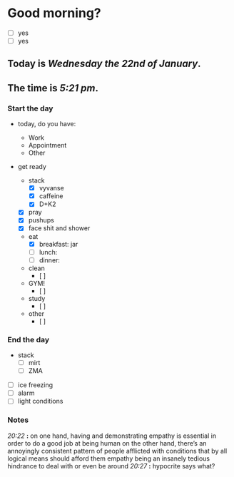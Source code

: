 # Good morning? 
* [ ] yes
* [ ] yes

## Today is ***Wednesday the 22nd of January***.
## The time is ***5:21 pm***.
### Start the day
* today, do you have:
	* Work
	* Appointment
	* Other

* get ready
	* stack
		* [x] vyvanse
		* [x] caffeine
		* [x] D+K2
	* [x] pray
	* [x] pushups
	* [x] face shit and shower
	* eat
		* [x] breakfast: jar
		* [ ] lunch:
		* [ ] dinner:
	* clean
		* [ ] 
	* GYM!
		* [ ] 
	* study
		* [ ] 
	* other
		* [ ] 
### End the day
* stack
	* [ ] mirt
	* [ ] ZMA
* [ ] ice freezing
* [ ] alarm
* [ ] light conditions

### Notes



*20:22* **:** on one hand, having and demonstrating empathy is essential in order to do a good job at being human
on the other hand, there’s an annoyingly consistent pattern of people afflicted with conditions that by all logical means should afford them empathy being an insanely tedious hindrance to deal with or even be around
*20:27* **:**   hypocrite says what?